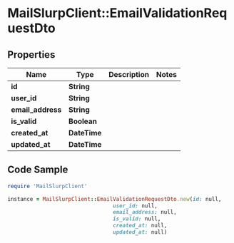 # MailSlurpClient::EmailValidationRequestDto

## Properties

Name | Type | Description | Notes
------------ | ------------- | ------------- | -------------
**id** | **String** |  | 
**user_id** | **String** |  | 
**email_address** | **String** |  | 
**is_valid** | **Boolean** |  | 
**created_at** | **DateTime** |  | 
**updated_at** | **DateTime** |  | 

## Code Sample

```ruby
require 'MailSlurpClient'

instance = MailSlurpClient::EmailValidationRequestDto.new(id: null,
                                 user_id: null,
                                 email_address: null,
                                 is_valid: null,
                                 created_at: null,
                                 updated_at: null)
```


